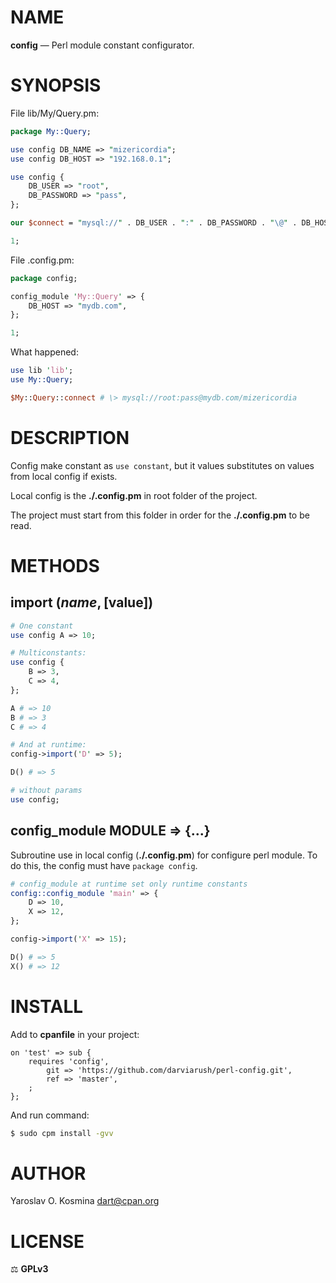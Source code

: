 # NAME

**config** — Perl module constant configurator.

# SYNOPSIS

File lib/My/Query.pm:
```perl
package My::Query;

use config DB_NAME => "mizericordia";
use config DB_HOST => "192.168.0.1";

use config {
    DB_USER => "root",
    DB_PASSWORD => "pass",
};

our $connect = "mysql://" . DB_USER . ":" . DB_PASSWORD . "\@" . DB_HOST . "/" . DB_NAME;

1;
```

File .config.pm:
```perl
package config;

config_module 'My::Query' => {
    DB_HOST => "mydb.com",
};

1;
```

What happened:
```perl
use lib 'lib';
use My::Query;

$My::Query::connect # \> mysql://root:pass@mydb.com/mizericordia
```

# DESCRIPTION

Config make constant as `use constant`, but it values substitutes on values from local config if exists.

Local config is the **./.config.pm** in root folder of the project.

The project must start from this folder in order for the **./.config.pm** to be read.

# METHODS

## import ($name, [$value])

```perl
# One constant
use config A => 10;

# Multiconstants:
use config {
    B => 3,
    C => 4,
};

A # => 10
B # => 3
C # => 4

# And at runtime:
config->import('D' => 5);

D() # => 5

# without params
use config;
```

## config_module MODULE => {...}

Subroutine use in local config (**./.config.pm**) for configure perl module. To do this, the config must have `package config`.

```perl
# config_module at runtime set only runtime constants
config::config_module 'main' => {
    D => 10,
    X => 12,
};

config->import('X' => 15);

D() # => 5
X() # => 12
```

# INSTALL

Add to **cpanfile** in your project:

```cpanfile
on 'test' => sub {
	requires 'config', 
		git => 'https://github.com/darviarush/perl-config.git',
		ref => 'master',
	;
};
```

And run command:

```sh
$ sudo cpm install -gvv
```

# AUTHOR

Yaroslav O. Kosmina [dart@cpan.org](mailto:dart@cpan.org)

# LICENSE

⚖ **GPLv3**